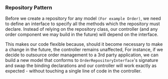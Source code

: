 ### Repository Pattern
Before we create a repository for any model ``(For example Order)``, we need to define an interface to specify all the methods which the repository must declare. Instead of relying on the repository class, our controller (and any order component we may build in the future) will depend on the interface.

This makes our code flexible because, should it become necessary to make a change in the future, the controller remains unaffected, For instance, if we decide to outsource order management to a 3rd party application, we can build a new model that conforms to ``OrderRepositoryInterface``'s signature and swap the binding declarations and our controller will work exactly as expected - without touching a single line of code in the controller.